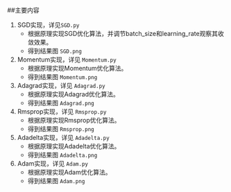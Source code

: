##主要内容  
1. SGD实现，详见`SGD.py`  
    + 根据原理实现SGD优化算法，并调节batch_size和learning_rate观察其收敛效果。  
    + 得到结果图 `SGD.png`  
2. Momentum实现，详见 `Momentum.py`  
    + 根据原理实现Momentum优化算法。  
    + 得到结果图 `Momentum.png`  
3. Adagrad实现，详见 `Adagrad.py`  
    + 根据原理实现Adagrad优化算法。  
    + 得到结果图 `Adagrad.png`  
4. Rmsprop实现，详见 `Rmsprop.py`  
    + 根据原理实现Rmsprop优化算法。  
    + 得到结果图 `Rmsprop.png`  
5. Adadelta实现，详见 `Adadelta.py`  
    + 根据原理实现Adadelta优化算法。  
    + 得到结果图 `Adadelta.png`  
6. Adam实现，详见 `Adam.py`  
   + 根据原理实现Adam优化算法。  
   + 得到结果图 `Adam.png`